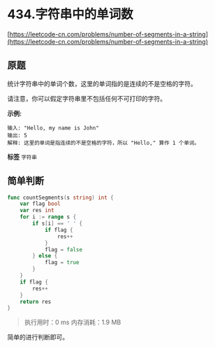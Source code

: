 # 434.字符串中的单词数
[https://leetcode-cn.com/problems/number-of-segments-in-a-string](https://leetcode-cn.com/problems/number-of-segments-in-a-string) 
## 原题
统计字符串中的单词个数，这里的单词指的是连续的不是空格的字符。

请注意，你可以假定字符串里不包括任何不可打印的字符。

 **示例:** 

```
输入: "Hello, my name is John"
输出: 5
解释: 这里的单词是指连续的不是空格的字符，所以 "Hello," 算作 1 个单词。

```
 
**标签**
`字符串` 


## 简单判断
```go
func countSegments(s string) int {
	var flag bool
	var res int
	for i := range s {
		if s[i] == ' ' {
			if flag {
				res++
			}
			flag = false
		} else {
			flag = true
		}
	}
	if flag {
		res++
	}
	return res
}
```
>执行用时：0 ms
内存消耗：1.9 MB

简单的进行判断即可。